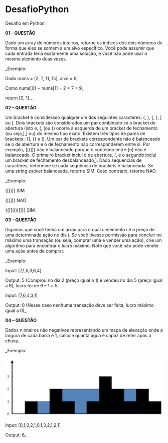 # DesafioPython
Desafio em Python 


**01 - QUESTÃO**

Dado um array de números inteiros, retorne os índices dos dois números de forma que eles se 
somem a um alvo específico.
Você pode assumir que cada entrada teria exatamente uma solução, e você não pode usar o 
mesmo elemento duas vezes.

_Exemplo:

Dado nums = [2, 7, 11, 15], alvo = 9,

Como nums[0] + nums[1] = 2 + 7 = 9,

return [0, 1]._



**02 – QUESTÃO**

Um bracket é considerado qualquer um dos seguintes caracteres: (, ), {, }, [ ou ].
Dois brackets são considerados um par combinado se o bracket de abertura (isto é, (, [ou {) ocorre à esquerda de um 
bracket de fechamento (ou seja,),] ou} do mesmo tipo exato. Existem três tipos de pares de brackets : [], {} e ().
Um par de brackets correspondente não é balanceado se o de abertura e o de fechamento não corresponderem entre 
si. Por exemplo, {[(])} não é balanceado porque o conteúdo entre {e} não é balanceado. O primeiro bracket inclui o 
de abertura, (, e o segundo inclui um bracket de fechamento desbalanceado,].
Dado sequencias de caracteres, determine se cada sequência de brackets é balanceada. Se uma string estiver 
balanceada, retorne SIM. Caso contrário, retorne NAO.

_Exemplo:

{[()]} SIM

{[(])} NAO

{{[[(())]]}} SIM_


**03 – QUESTÃO**

Digamos que você tenha um array para o qual o elemento i é o preço de uma determinada ação 
no dia i.
Se você tivesse permissão para concluir no máximo uma transação (ou seja, comprar uma e 
vender uma ação), crie um algoritmo para encontrar o lucro máximo.
Note que você não pode vender uma ação antes de comprar.

_Exemplo:

Input: [7,1,5,3,6,4]

Output: 5 (Comprou no dia 2 (preço igual a 1) e vendeu no dia 5 (preço igual a 6), lucro foi de 6 – 1 = 5

Input: [7,6,4,3,1]

Output: 0 (Nesse caso nenhuma transação deve ser feita, lucro máximo igual a 0)_


**04 – QUESTÃO**

Dados n inteiros não negativos representando um mapa de elevação onde a largura de cada barra 
é 1, calcule quanta água é capaz de reter após a chuva. 

_Exemplo:

<img src="img/blocos.png">

Input: [0,1,0,2,1,0,1,3,2,1,2,1]

Output: 6_